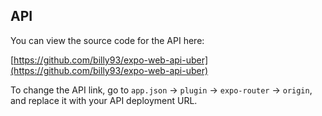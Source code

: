 ## <a name="api">API</a>

You can view the source code for the API here:

[https://github.com/billy93/expo-web-api-uber](https://github.com/billy93/expo-web-api-uber)

To change the API link, go to `app.json` -> `plugin` -> `expo-router` -> `origin`, and replace it with your API deployment URL.
